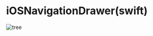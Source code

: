 iOSNavigationDrawer(swift)
===================
![tree](http://images.cnitblog.com/blog/647141/201409/251240321239960.gif)

